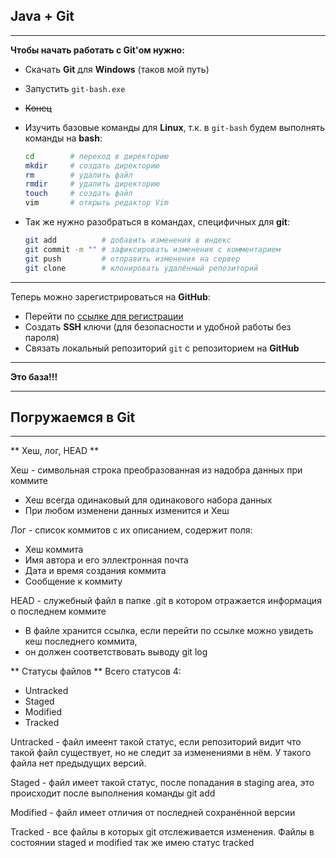 
## Java + Git
---

**Чтобы начать работать с Git'ом нужно:**

- Скачать __Git__ для __Windows__ (таков мой путь)  
- Запустить `git-bash.exe`  
- ~~Конец~~  
- Изучить базовые команды для __Linux__, т.к. в `git-bash` будем выполнять команды на __bash__:

  ```bash
  cd        # переход в директорию
  mkdir     # создать директорию
  rm        # удалить файл
  rmdir     # удалить директорию
  touch     # создать файл
  vim       # открыть редактор Vim
  ```

- Так же нужно разобраться в командах, специфичных для __git__:

  ```bash
  git add          # добавить изменения в индекс
  git commit -m "" # зафиксировать изменения с комментарием
  git push         # отправить изменения на сервер
  git clone        # клонировать удалённый репозиторий
  ```

---

Теперь можно зарегистрироваться на __GitHub__:  
- Перейти по [ссылке для регистрации](https://github.com/signup)  
- Создать __SSH__ ключи (для безопасности и удобной работы без пароля)  
- Связать локальный репозиторий `git` с репозиторием на __GitHub__

---

**Это база!!!**  

---
## Погружаемся в Git
---
** Хеш, лог, HEAD **

Хеш - символьная строка преобразованная из надобра данных при коммите 
- Хеш всегда одинаковый для одинакового набора данных
- При любом изменени данных изменится и Хеш

Лог - список коммитов с их описанием, содержит поля:
- Хеш коммита
- Имя автора и его эллектронная почта
- Дата и время создания коммита
- Сообщение к коммиту

HEAD - служебный файл в папке .git в котором отражается информация о последнем коммите
- В файле хранится ссылка, если перейти по ссылке можно увидеть кеш последнего коммита,
- он должен соответствовать выводу git log

** Статусы файлов ** 
Всего статусов 4:
- Untracked
- Staged
- Modified
- Tracked

Untracked - файл имеент такой статус, если репозиторий видит что такой файл существует, но не следит за изменениями в нём. У такого файла нет предыдущих версий.

Staged - файл имеет такой статус, после попадания в staging area, это происходит после выполнения команды git add 

Modified - файл имеет отличия от последней сохранённой версии

Tracked - все файлы в которых git отслеживается изменения. Файлы в состоянии staged и modified так же имею статус tracked 


